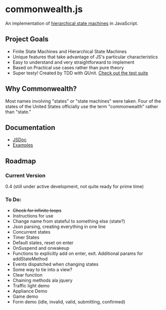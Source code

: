 commonwealth.js
===============

An implementation of [hierarchical state machines](http://bears.ece.ucsb.edu/class/ece253/samek0311.pdf) in JavaScript.

## Project Goals
- Finite State Machines and Hierarchical State Machines
- Unique features that take advantage of JS's particular characteristics
- Easy to understand and very straightforward to implement
- Based on Practical use cases rather than pure theory
- Super testy! Created by TDD with QUnit. [Check out the test suite](http://htmlpreview.github.com/?http://github.com/mimshwright/commonwealth.js/master/test/index.html)

## Why Commonwealth?

Most names involving "states" or "state machines" were taken. Four of the states of the United States officially use the term "commonwealth" rather than "state."

## Documentation

- [JSDoc](http://htmlpreview.github.com/?http://github.com/mimshwright/commonwealth.js/master/docs/index.html)
- [Examples](https://github.com/mimshwright/commonwealth.js/blob/master/examples/index.html)

## Roadmap

### Current Version
0.4 (still under active development, not quite ready for prime time)

### To Do:
- ~~Check for infinite loops~~
- Instructions for use
- Change name from stateful to something else (state?)
- Json parsing,  creating everything in one line
- Concurrent states
- Timer States
- Default states, reset on enter
- OnSuspend and onwakeup
- Functions to explicitly add on enter, exit. Additional params for addStateMethod
- Events dispatched when changing states
- Some way to tie into a view?
- Clear function
- Chaining methods ala jquery
- Traffic light demo
- Appliance Demo
- Game demo
- Form demo (idle, invalid, valid, submitting, confirmed)